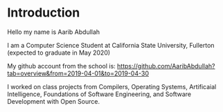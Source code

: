# Introduction

Hello my name is Aarib Abdullah

I am a Computer Science Student at California State University, Fullerton (expected to graduate in May 2020)

My github account from the school is:
https://github.com/AaribAbdullah?tab=overview&from=2019-04-01&to=2019-04-30

I worked on class projects from Compilers, Operating Systems, Artificaial Intelligence, Foundations of Software Engineering, and Software Development with Open Source.
